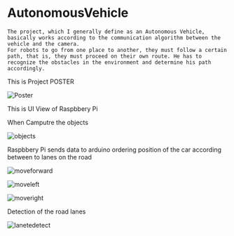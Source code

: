 # AutonomousVehicle
    The project, which I generally define as an Autonomous Vehicle, basically works according to the communication algorithm between the vehicle and the camera.
    For robots to go from one place to another, they must follow a certain path, that is, they must proceed on their own route. He has to recognize the obstacles in the environment and determine his path accordingly.

   This is Project POSTER  

   ![Poster](https://user-images.githubusercontent.com/55910759/125812775-263e692c-68ed-4681-adbd-3d802525218c.jpg)


   This is UI View of Raspbbery Pi
   
   When Camputre the objects
    
   ![objects](https://user-images.githubusercontent.com/55910759/125823860-3d7d56b8-32e3-49bf-b2f3-ae7d67ffa601.png)
    
   Raspbbery Pi sends data to arduino ordering position of the car according between to lanes on the road
    
   ![moveforward](https://user-images.githubusercontent.com/55910759/125823784-aa249d1b-5365-4027-add3-0468d1e10324.png)
    
   ![moveleft](https://user-images.githubusercontent.com/55910759/125823804-86f6a37e-bf1e-4233-af8f-57255ce6b5ce.png)
    
   ![moveright](https://user-images.githubusercontent.com/55910759/125823830-3f4370b2-6b93-466f-b01c-b59da4b5a6a8.png)
   
   Detection of the road lanes
   
   ![lanetedetect](https://user-images.githubusercontent.com/55910759/125823918-9059c842-69e6-45d8-8b8b-4195f1862707.png)
    
